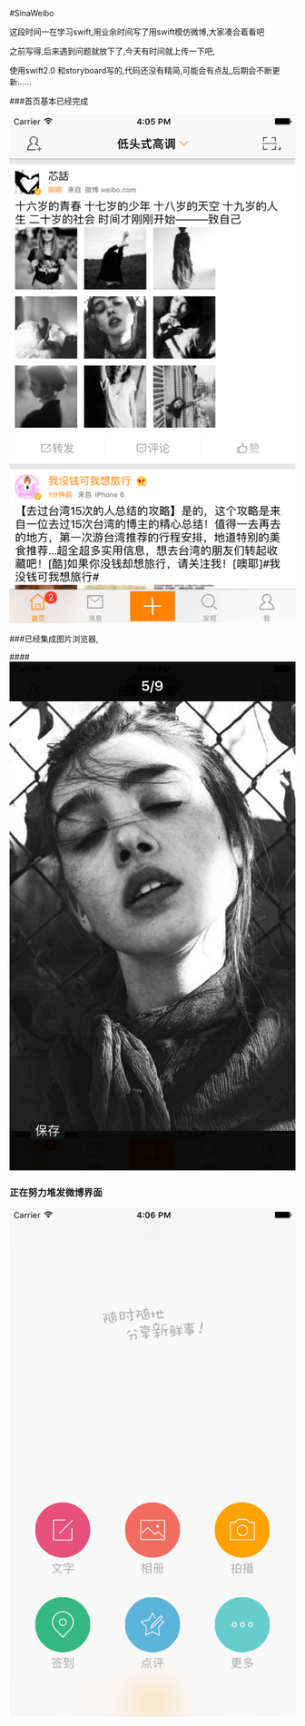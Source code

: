#SinaWeibo

这段时间一在学习swift,用业余时间写了用swift模仿微博,大家凑合着看吧

之前写得,后来遇到问题就放下了,今天有时间就上传一下吧,


使用swift2.0 和storyboard写的,代码还没有精简,可能会有点乱,后期会不断更新......

###首页基本已经完成

![screenshot](1.png)

###已经集成图片浏览器,

####![screenshot](2.png)

### 正在努力堆发微博界面
![screenshot](3.png)